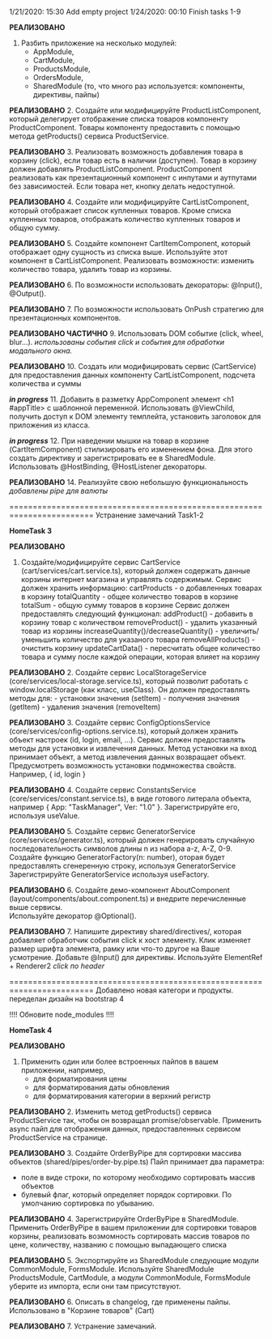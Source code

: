 1/21/2020: 15:30 Add empty project
1/24/2020: 00:10 Finish tasks 1-9 


**РЕАЛИЗОВАНО**
1. Разбить приложение на несколько модулей:
    - AppModule, 
    - CartModule, 
    - ProductsModule, 
    - OrdersModule, 
    - SharedModule (то, что много раз используется: компоненты, директивы, пайпы)

**РЕАЛИЗОВАНО**
2. Создайте или модифицируйте ProductListComponent, который делегирует отображение списка товаров
   компоненту ProductComponent. Товары компоненту предоставить с помощью метода getProducts() сервиса ProductService.

**РЕАЛИЗОВАНО**
3. Реализовать возможность добавления товара в корзину (click), если товар есть в наличии (доступен). 
   Товар в корзину должен добавлять ProductListComponent. 
   ProductComponent реализовать как презентационный компонент с инпутами и аутпутами без зависимостей.
   Если товара нет, кнопку делать недоступной. 

**РЕАЛИЗОВАНО**
4. Создайте или модифицируйте CartListComponent, который отображает список купленных товаров. 
   Кроме списка купленных товаров, отображать количество купленных товаров и общую сумму.

**РЕАЛИЗОВАНО**
5. Создайте компонент СartItemComponent, который отображает одну сущность из списка выше. 
   Используйте этот компонент в CartListComponent. 
   Реализовать возможности: изменить количество товара, удалить товар из корзины.

**РЕАЛИЗОВАНО**
6. По возможности использовать декораторы: @Input(), @Output().

**РЕАЛИЗОВАНО**
7. По возможности использовать OnPush стратегию для презентационных компонентов.

**РЕАЛИЗОВАНО ЧАСТИЧНО**
9. Использовать DOM событие (click, wheel, blur...).
  *использованы события click и события для обработки модального окна.* 

**РЕАЛИЗОВАНО**
10. Создать или модифицировать сервис (CartService) для предоставления данных компоненту CartListComponent, 
   подсчета количества и суммы
   
***in progress***
11. Добавить в разметку AppComponent элемент <h1 #appTitle></h1> с шаблонной переменной.
    Использовать @ViewChild, получить доступ к DOM элементу темплейта, 
    установить заголовок для приложения из класса.
    
***in progress***
12. При наведении мышки на товар в корзине (CartItemComponent) стилизировать его изменением фона. 
    Для этого создать директиву и зарегистрировать ее в SharedModule.
    Использовать @HostBinding, @HostListener декораторы.

**РЕАЛИЗОВАНО**
14. Реализуйте свою небольшую функциональность
   *добавлены pipe для валюты*

========================================================================
Устранение замечаний Task1-2

**HomeTask 3**

**РЕАЛИЗОВАНО**
1. Создайте/модифицируйте сервис CartService (cart/services/cart.service.ts), который должен содержать данные корзины интернет магазина и управлять содержимым.
    Сервис должен хранить информацию: 
        cartProducts - о добавленных товарах в корзину
        totalQuantity - общее количество товаров в корзине
        totalSum - общую сумму товаров в корзине
    Сервис должен предоставлять следующий функционал:
        addProduct() - добавить в корзину товар с количеством
        removeProduct() - удалить указанный товар из корзины
        increaseQuantity()/decreaseQuantity() - увеличить/уменьшить количество для указаного товара
        removeAllProducts() - очистить корзину
        updateCartData() - пересчитать общее количество товара и сумму после каждой операции, которая влияет на корзину

**РЕАЛИЗОВАНО**
2. Создайте сервис LocalStorageService (core/services/local-storage.service.ts), который позволит работать 
   с window.localStorage (как класс, useClass). 
   Он должен предоставлять методы для:
    - установки значения (setItem)
    - получения значения (getItem)
    - удаления значения (removeItem)
    
**РЕАЛИЗОВАНО**
3. Создайте сервис ConfigOptionsService (core/services/config-options.service.ts), который должен хранить объект настроек (id, login, email, ...).
   Сервис должен предоставлять методы для установки и извлечения данных. Метод установки на вход принимает объект,
   а метод извлечения данных возвращает объект. Предусмотреть возможность установки подмножества свойств.
   Например, { id, login } 

**РЕАЛИЗОВАНО**
4. Создайте сервис ConstantsService (core/services/constant.service.ts), в виде готового литерала объекта,
   например { App: "TaskManager", Ver: "1.0" }. Зарегистрируйте его, используя useValue.

**РЕАЛИЗОВАНО**
5. Создайте сервис GeneratorService (core/services/generator.ts), который должен генерировать случайную последовательность символов длины n 
   из набора a-z, A-Z, 0-9. Создайте функцию GeneratorFactory(n: number), оторая будет предоставлять сгенеренную строку, используя GeneratorService
   Зарегистрируйте GeneratorService используя useFactory.
   
**РЕАЛИЗОВАНО**
6. Создайте демо-компонент AboutComponent (layout/components/about.component.ts) и внедрите перечисленные выше сервисы.  
   Используйте декоратор @Optional().

**РЕАЛИЗОВАНО**
7. Напишите директиву shared/directives/<directive-name>, которая добавляет обработчик события click к хост элементу. 
Клик изменяет размер шрифта элемента, рамку или что-то другое на Ваше усмотрение. 
Добавьте @Input() для директивы. Используйте ElementRef + Renderer2
*click по header*

========================================================================
Добавлено новая категори и продукты.
переделан дизайн на bootstrap 4

!!!! Обновите node_modules !!!!

**HomeTask 4**

**РЕАЛИЗОВАНО**
1. Применить один или более встроенных пайпов в вашем приложении, например, 
    - для форматирования цены
    - для форматирования даты обновления
    - для форматирования категории в верхний регистр

**РЕАЛИЗОВАНО**
2. Изменить метод getProducts() сервиса ProductService так, чтобы он возвращал promise/observable. 
   Применить async пайп для отображения данных, предоставленных сервисом ProductService на странице.

**РЕАЛИЗОВАНО**
3. Создайте OrderByPipe для сортировки массива объектов (shared/pipes/order-by.pipe.ts)
   Пайп принимает два параметра: 
   - поле в виде строки, по которому необходимо сортировать массив объектов
   - булевый флаг, который определяет порядок сортировки. По умолчанию сортировка по убыванию.

**РЕАЛИЗОВАНО**
4. Зарегистрируйте OrderByPipe в SharedModule.
    Применить OrderByPipe в вашем приложении для сортировки товаров корзины, 
    реализовать возмомность сортировать массив товаров по цене, количеству, названию 
    c помощью выпадающего списка
    
**РЕАЛИЗОВАНО**
5. Экспортируйте из SharedModule следующие модули CommonModule, FormsModule. Используйте SharedModule
   ProductsModule, CartModule, а модули CommonModule, FormsModule уберите из импорта, если они там присутствуют.

**РЕАЛИЗОВАНО**
6. Описать в changelog, где применены пайпы.
    Использовано в "Корзине товаров" (Cart)

**РЕАЛИЗОВАНО**
7. Устранение замечаний.
